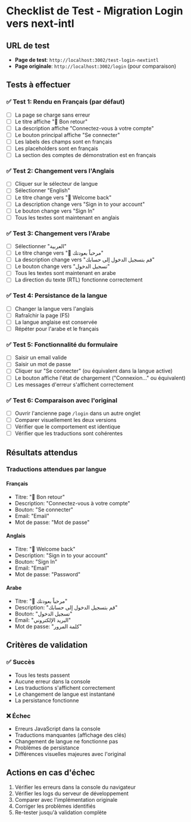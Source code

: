 # Checklist de Test - Migration Login vers next-intl

## URL de test
- **Page de test**: `http://localhost:3002/test-login-nextintl`
- **Page originale**: `http://localhost:3002/login` (pour comparaison)

## Tests à effectuer

### ✅ Test 1: Rendu en Français (par défaut)
- [ ] La page se charge sans erreur
- [ ] Le titre affiche "🔐 Bon retour"
- [ ] La description affiche "Connectez-vous à votre compte"
- [ ] Le bouton principal affiche "Se connecter"
- [ ] Les labels des champs sont en français
- [ ] Les placeholders sont en français
- [ ] La section des comptes de démonstration est en français

### ✅ Test 2: Changement vers l'Anglais
- [ ] Cliquer sur le sélecteur de langue
- [ ] Sélectionner "English"
- [ ] Le titre change vers "🔐 Welcome back"
- [ ] La description change vers "Sign in to your account"
- [ ] Le bouton change vers "Sign In"
- [ ] Tous les textes sont maintenant en anglais

### ✅ Test 3: Changement vers l'Arabe
- [ ] Sélectionner "العربية"
- [ ] Le titre change vers "🔐 مرحباً بعودتك"
- [ ] La description change vers "قم بتسجيل الدخول إلى حسابك"
- [ ] Le bouton change vers "تسجيل الدخول"
- [ ] Tous les textes sont maintenant en arabe
- [ ] La direction du texte (RTL) fonctionne correctement

### ✅ Test 4: Persistance de la langue
- [ ] Changer la langue vers l'anglais
- [ ] Rafraîchir la page (F5)
- [ ] La langue anglaise est conservée
- [ ] Répéter pour l'arabe et le français

### ✅ Test 5: Fonctionnalité du formulaire
- [ ] Saisir un email valide
- [ ] Saisir un mot de passe
- [ ] Cliquer sur "Se connecter" (ou équivalent dans la langue active)
- [ ] Le bouton affiche l'état de chargement ("Connexion..." ou équivalent)
- [ ] Les messages d'erreur s'affichent correctement

### ✅ Test 6: Comparaison avec l'original
- [ ] Ouvrir l'ancienne page `/login` dans un autre onglet
- [ ] Comparer visuellement les deux versions
- [ ] Vérifier que le comportement est identique
- [ ] Vérifier que les traductions sont cohérentes

## Résultats attendus

### Traductions attendues par langue

#### Français
- Titre: "🔐 Bon retour"
- Description: "Connectez-vous à votre compte"
- Bouton: "Se connecter"
- Email: "Email"
- Mot de passe: "Mot de passe"

#### Anglais
- Titre: "🔐 Welcome back"
- Description: "Sign in to your account"
- Bouton: "Sign In"
- Email: "Email"
- Mot de passe: "Password"

#### Arabe
- Titre: "🔐 مرحباً بعودتك"
- Description: "قم بتسجيل الدخول إلى حسابك"
- Bouton: "تسجيل الدخول"
- Email: "البريد الإلكتروني"
- Mot de passe: "كلمة المرور"

## Critères de validation

### ✅ Succès
- Tous les tests passent
- Aucune erreur dans la console
- Les traductions s'affichent correctement
- Le changement de langue est instantané
- La persistance fonctionne

### ❌ Échec
- Erreurs JavaScript dans la console
- Traductions manquantes (affichage des clés)
- Changement de langue ne fonctionne pas
- Problèmes de persistance
- Différences visuelles majeures avec l'original

## Actions en cas d'échec
1. Vérifier les erreurs dans la console du navigateur
2. Vérifier les logs du serveur de développement
3. Comparer avec l'implémentation originale
4. Corriger les problèmes identifiés
5. Re-tester jusqu'à validation complète